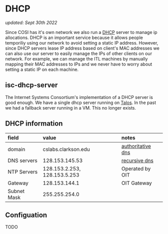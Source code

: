 # DHCP

_updated: Sept 30th 2022_

Since COSI has it's own network we also run a [DHCP](https://en.wikipedia.org/wiki/Dynamic_Host_Configuration_Protocol) server to manage ip allocations. DHCP is an important service because it allows people temporiliy using our network to avoid setting a static IP address. However, since DHCP servers lease IP address based on client's MAC addresses we can also use our server to easily manage the IPs of other clients on our network. For example, we can manage the ITL machines by manually mapping their MAC addresses to IPs and we never have to worry about setting a static IP on each machine.

## isc-dhcp-server

The Internet Systems Consortium's implementation of a DHCP server is good enough. We have a single dhcp server running on [Talos](../infrastructure/servers/talos.md). In the past we had a fallback server running in a VM. This no longer exists.

## DHCP information

| field | value | notes |
| :---- | :---- | :---- |
| domain | cslabs.clarkson.edu | [authoritative dns](../services/authoritative_dns.md) |
| DNS servers | 128.153.145.53 | [recursive dns](../services/recursive_dns.md) | 
| NTP Servers | 128.153.2.253, 128.153.5.253 | Operated by OIT |
| Gateway | 128.153.144.1 | OIT Gateway |
| Subnet Mask | 255.255.254.0 | |

## Configuation 

TODO


